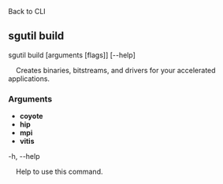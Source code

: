 Back to CLI


## sgutil build

sgutil build [arguments [flags]] [--help]

  &nbsp; &nbsp; Creates binaries, bitstreams, and drivers for your accelerated applications.


### Arguments

* **coyote**
* **hip**
* **mpi**
* **vitis**

-h, --help

  &nbsp; &nbsp; Help to use this command.
